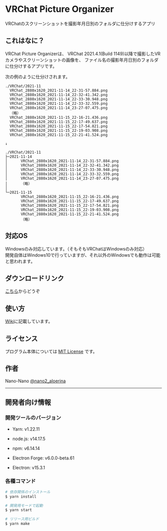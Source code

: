 # VRChat Picture Organizer

VRChatのスクリーンショットを撮影年月日別のフォルダに仕分けするアプリ

## これはなに？

VRChat Picture Organizerは、
VRChat 2021.4.1(Build 1149)以降で撮影したVRカメラやスクリーンショットの画像を、
ファイル名の撮影年月日別のフォルダに仕分けするアプリです。

次の例のように仕分けされます。

```
./VRChat/2021-11
  VRChat_2880x1620_2021-11-14_22-31-57.884.png
  VRChat_2880x1620_2021-11-14_22-32-41.342.png
  VRChat_2880x1620_2021-11-14_22-33-30.948.png
  VRChat_2880x1620_2021-11-14_22-33-32.559.png
  VRChat_2880x1620_2021-11-14_23-27-07.475.png
  （略）
  VRChat_2880x1620_2021-11-15_22-16-21.436.png
  VRChat_2880x1620_2021-11-15_22-17-49.637.png
  VRChat_2880x1620_2021-11-15_22-17-54.821.png
  VRChat_2880x1620_2021-11-15_22-19-03.908.png
  VRChat_2880x1620_2021-11-15_22-21-41.524.png

↓

./VRChat/2021-11
├─2021-11-14
│      VRChat_2880x1620_2021-11-14_22-31-57.884.png
│      VRChat_2880x1620_2021-11-14_22-32-41.342.png
│      VRChat_2880x1620_2021-11-14_22-33-30.948.png
│      VRChat_2880x1620_2021-11-14_22-33-32.559.png
│      VRChat_2880x1620_2021-11-14_23-27-07.475.png
│      （略）
│
└─2021-11-15
       VRChat_2880x1620_2021-11-15_22-16-21.436.png
       VRChat_2880x1620_2021-11-15_22-17-49.637.png
       VRChat_2880x1620_2021-11-15_22-17-54.821.png
       VRChat_2880x1620_2021-11-15_22-19-03.908.png
       VRChat_2880x1620_2021-11-15_22-21-41.524.png
       （略）
```

## 対応OS

Windowsのみ対応しています。（そもそもVRChatはWindowsのみ対応）  
開発自体はWindows10で行っていますが、それ以外のWindowsでも動作は可能と思われます。

## ダウンロードリンク

[こちら](https://github.com/nano-nano/vrc_pictures_organizer/releases)からどうぞ

## 使い方

[Wiki](https://github.com/nano-nano/vrc_pictures_organizer/wiki)に記載しています。

## ライセンス

プログラム本体については [MIT License](https://github.com/tcnksm/tool/blob/master/LICENCE) です。

## 作者

Nano-Nano
[@nano2_aloerina](https://twitter.com/nano2_aloerina)

---

## 開発者向け情報

### 開発ツールのバージョン

- Yarn: v1.22.11
- node.js: v14.17.5
- npm: v6.14.14

- Electron Forge: v6.0.0-beta.61
- Electron: v15.3.1

### 各種コマンド

``` bash
# 依存関係のインストール
$ yarn install

# 開発用モードで起動
$ yarn start

# リリース用ビルド
$ yarn make
```
